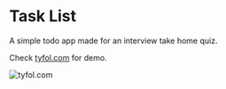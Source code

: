 # Task List

A simple todo app made for an interview take home quiz.

Check [tyfol.com](http://tyfol.com/) for demo.

![tyfol.com](http://i.imgur.com/oN7ycf6.png)
